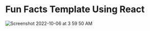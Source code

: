 # Fun Facts Template Using React
![Screenshot 2022-10-06 at 3 59 50 AM](https://user-images.githubusercontent.com/77909856/194175678-f4d5ea8a-7ab6-4f20-9f91-211d0371afd5.png)



